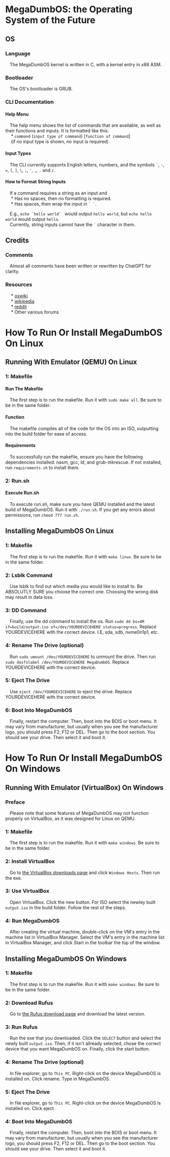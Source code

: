 # MegaDumbOS: the Operating System of the Future

## OS  

### Language  

&emsp;The MegaDumbOS kernel is written in C, with a kernel entry in x86 ASM.  

### Bootloader
&emsp;The OS's bootloader is GRUB.

### CLI Documentation

#### Help Menu
&emsp;The help menu shows the list of commands that are available, as well as their functions and inputs. It is formatted like this:  
&emsp; * `command` (`input type of command`) [`function of command`]  
&emsp; (if no input type is shown, no input is required)

#### Input Types
&emsp;The CLI currently supports English letters, numbers, and the symbols `` ` ``, `-`, `=`, `[`, `]`, `\`, `;`, `'`, `,`, `.` and `/`.

#### How to Format String Inputs
&emsp;If a command requires a string as an input and  
&emsp; * Has no spaces, then no formatting is required.  
&emsp; * Has spaces, then wrap the input in `` ` ` ``.
  
&emsp;E.g., ``echo `hello world` `` would output `hello world`, but `echo hello world` would output `hello`.  
&emsp;Currently, string inputs cannot have the `` ` `` character in them.

## Credits

### Comments
&emsp;Almost all comments have been written or rewritten by ChatGPT for clarity.

### Resources
&emsp; * [oswiki](https://wiki.osdev.org)  
&emsp; * [wikipedia](https://www.wikipedia.org/)  
&emsp; * [reddit](https://www.reddit.com/)  
&emsp; * Other various forums

# How To Run Or Install MegaDumbOS On Linux

## Running With Emulator (QEMU) On Linux

### 1: Makefile

#### Run The Makefile
&emsp;The first step is to run the makefile. Run it with `sudo make all`. Be sure to be in the same folder.

#### Function
&emsp;The makefile compiles all of the code for the OS into an ISO, outputting into the build folder for ease of access.

#### Requirements
&emsp;To successfully run the makefile, ensure you have the following dependencies installed: nasm, gcc, ld, and grub-mkrescue. If not installed, run `requirements.sh` to install them.

### 2: Run.sh

#### Execute Run.sh
&emsp;To execute run.sh, make sure you have QEMU installed and the latest build of MegaDumbOS. Run it with `./run.sh`. If you get any errors about permissions, run `chmod 777 run.sh`.

## Installing MegaDumbOS On Linux

### 1: Makefile
&emsp;The first step is to run the makefile. Run it with `make linux`. Be sure to be in the same folder.

### 2: Lsblk Command
&emsp;Use lsblk to find out which media you would like to install to. Be ABSOLUTLY SURE you choose the correct one. Choosing the wrong disk may result in data loss.

### 3: DD Command
&emsp;Finally, use the dd command to install the os. Run `sudo dd bs=4M if=build/output.iso of=/dev/YOURDEVICEHERE status=progress`. Replace YOURDEVICEHERE with the correct device. I.E, sda, sdb, nvme0n1p1, etc.

### 4: Rename The Drive (optional)
&emsp;Run `sudo umount /dev/YOURDEVICEHERE` to unmount the drive. Then run `sudo dosfslabel /dev/YOURDEVICEHERE MegaDumbOS`. Replace YOURDEVICEHERE with the correct device.

### 5: Eject The Drive
&emsp;Use `eject /dev/YOURDEVICEHERE` to eject the drive. Replace YOURDEVICEHERE with the correct device. 

### 6: Boot Into MegaDumbOS
&emsp;Finally, restart the computer. Then, boot into the BOIS or boot menu. It may vary from manufacturer, but usually when you see the manufacturer logo, you should press F2, F12 or DEL. Then go to the boot section. You should see your drive. Then select it and boot it.

# How To Run Or Install MegaDumbOS On Windows

## Running With Emulator (VirtualBox) On Windows

### Preface
&emsp;Please note that some features of MegaDumbOS may not function properly on VirtualBox, as it was designed for Linux on QEMU.

### 1: Makefile
&emsp;The first step is to run the makefile. Run it with `make windows`. Be sure to be in the same folder.

### 2: Install VirtualBox
&emsp;Go to [the VirtualBox downloads page](https://www.virtualbox.org/wiki/Downloads) and click `Windows Hosts`. Then run the exe.

### 3: Use VirtualBox
&emsp;Open VirtualBox. Click the new button. For ISO select the newley built `output.iso` in the build folder. Follow the rest of the steps.

### 4: Run MegaDumbOS
&emsp;After creating the virtual machine, double-click on the VM's entry in the machine list in VirtualBox Manager. Select the VM's entry in the machine list in VirtualBox Manager, and click Start in the toolbar the top of the window. 

## Installing MegaDumbOS On Windows

### 1: Makefile
&emsp;The first step is to run the makefile. Run it with `make windows`. Be sure to be in the same folder.

### 2: Download Rufus
&emsp;Go to [the Rufus download page](https://rufus.ie/downloads/) and download the latest version.

### 3: Run Rufus
&emsp;Run the exe that you downloaded. Click the `SELECT` button and select the newly built `output.iso`. Then, if it isn't allready selected, chose the correct device that you want MegaDumbOS on. Finally, click the start button.

### 4: Rename The Drive (optional)
&emsp;In file explorer, go to `This PC`. Right-click on the device MegaDumbOS is installed on. Click rename. Type in MegaDumbOS.

### 5: Eject The Drive
&emsp;In file explorer, go to `This PC`. Right-click on the device MegaDumbOS is installed on. Click eject.

### 4: Boot Into MegaDumbOS
&emsp;Finally, restart the computer. Then, boot into the BOIS or boot menu. It may vary from manufacturer, but usually when you see the manufacturer logo, you should press F2, F12 or DEL. Then go to the boot section. You should see your drive. Then select it and boot it.
